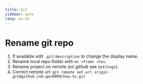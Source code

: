 ```yaml
---
title: Git
sidebar: auto
lang: en-US
---
```

# Rename git repo

1. If available edit `.git/description` to change the display name.
1. Rename local repo folder with `mv <from> <to>`.
1. Rename project on remote (on _github_ see `Settings`).
2. Correct remote url: `git remote set-url origin git@github.com:ges0909/how-to.git`